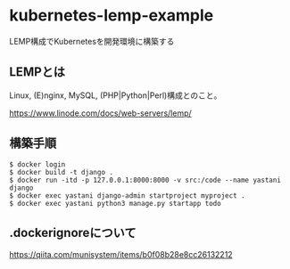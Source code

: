 # kubernetes-lemp-example
LEMP構成でKubernetesを開発環境に構築する

## LEMPとは

Linux, (E)nginx, MySQL, (PHP|Python|Perl)構成とのこと。

https://www.linode.com/docs/web-servers/lemp/

## 構築手順

```
$ docker login
$ docker build -t django .
$ docker run -itd -p 127.0.0.1:8000:8000 -v src:/code --name yastani django
$ docker exec yastani django-admin startproject myproject .
$ docker exec yastani python3 manage.py startapp todo
```

## .dockerignoreについて

https://qiita.com/munisystem/items/b0f08b28e8cc26132212